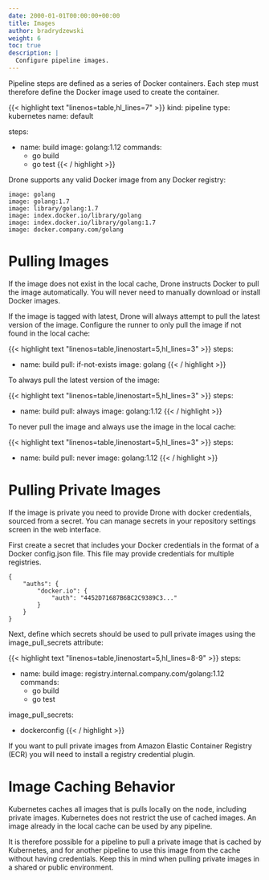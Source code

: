 ```yaml
---
date: 2000-01-01T00:00:00+00:00
title: Images
author: bradrydzewski
weight: 6
toc: true
description: |
  Configure pipeline images.
---
```


Pipeline steps are defined as a series of Docker containers. Each step must therefore define the Docker image used to create the container.

{{< highlight text "linenos=table,hl_lines=7" >}}
kind: pipeline
type: kubernetes
name: default

steps:
- name: build
  image: golang:1.12
  commands:
  - go build
  - go test
{{< / highlight >}}

Drone supports any valid Docker image from any Docker registry:

```
image: golang
image: golang:1.7
image: library/golang:1.7
image: index.docker.io/library/golang
image: index.docker.io/library/golang:1.7
image: docker.company.com/golang
```

# Pulling Images

If the image does not exist in the local cache, Drone instructs Docker to pull the image automatically. You will never need to manually download or install Docker images.

If the image is tagged with latest, Drone will always attempt to pull the latest version of the image. Configure the runner to only pull the image if not found in the local cache:

{{< highlight text "linenos=table,linenostart=5,hl_lines=3" >}}
steps:
- name: build
  pull: if-not-exists
  image: golang
{{< / highlight >}}

To always pull the latest version of the image:

{{< highlight text "linenos=table,linenostart=5,hl_lines=3" >}}
steps:
- name: build
  pull: always
  image: golang:1.12
{{< / highlight >}}

To never pull the image and always use the image in the local cache:

{{< highlight text "linenos=table,linenostart=5,hl_lines=3" >}}
steps:
- name: build
  pull: never
  image: golang:1.12
{{< / highlight >}}

# Pulling Private Images

If the image is private you need to provide Drone with docker credentials, sourced from a secret. You can manage secrets in your repository settings screen in the web interface.

First create a secret that includes your Docker credentials in the format of a Docker config.json file. This file may provide credentials for multiple registries.

```
{
    "auths": {
        "docker.io": {
            "auth": "4452D71687B6BC2C9389C3..."
        }
    }
}
```

Next, define which secrets should be used to pull private images using the image_pull_secrets attribute:

{{< highlight text "linenos=table,linenostart=5,hl_lines=8-9" >}}
steps:
- name: build
  image: registry.internal.company.com/golang:1.12
  commands:
  - go build
  - go test

image_pull_secrets:
- dockerconfig
{{< / highlight >}}

<div class="alert">
If you want to pull private images from Amazon Elastic Container Registry (ECR) you will need to install a registry credential plugin.
</div>


# Image Caching Behavior

Kubernetes caches all images that is pulls locally on the node, including private images. Kubernetes does not restrict the use of cached images. An image already in the local cache can be used by any pipeline.

It is therefore possible for a pipeline to pull a private image that is cached by Kubernetes, and for another pipeline to use this image from the cache without having credentials. Keep this in mind when pulling private images in a shared or public environment.
